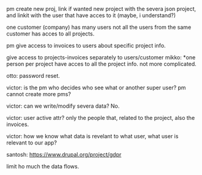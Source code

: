 pm create new proj, link if wanted new project with the severa json project, and linkit with the user that have acces to it (maybe, i understand?)

one customer (company) has many users
not all the users from the same customer has acces to all projects.

pm give access to invoices to users about specific project info.

give access to projects-invoices separately to users/customer
mikko: \*one person per project have acces to all the project info. not more complicated.

otto: password reset.

victor: is the pm who decides who see what or another super user?
pm cannot create more pms?

victor: can we write/modify severa data? No.

victor: user active attr?
only the people that, related to the project, also the invoices.

victor: how we know what data is revelant to what user, what user is relevant to our app?

santosh: https://www.drupal.org/project/gdpr

limit ho much the data flows.
